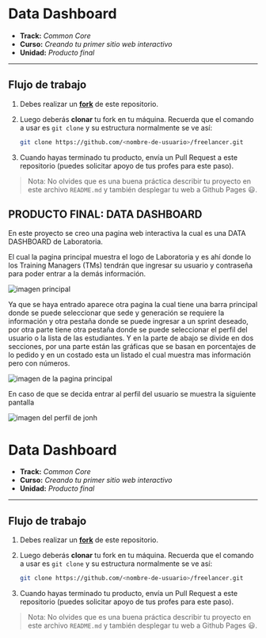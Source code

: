 # Data Dashboard

* **Track:** _Common Core_
* **Curso:** _Creando tu primer sitio web interactivo_
* **Unidad:** _Producto final_

***

## Flujo de trabajo

1. Debes realizar un [**fork**](https://gist.github.com/ivandevp/1de47ae69a5e139a6622d78c882e1f74)
   de este repositorio.

2. Luego deberás **clonar** tu fork en tu máquina. Recuerda que el comando a usar
   es `git clone` y su estructura normalmente se ve así:

   ```bash
   git clone https://github.com/<nombre-de-usuario>/freelancer.git
   ```

3. Cuando hayas terminado tu producto, envía un Pull Request a este repositorio
   (puedes solicitar apoyo de tus profes para este paso).

> Nota: No olvides que es una buena práctica describir tu proyecto en este
> archivo `README.md` y también desplegar tu web a Github Pages :smiley:.


## PRODUCTO FINAL: DATA DASHBOARD

En este proyecto se creo una pagina web interactiva la cual es una DATA DASHBOARD de Laboratoria.

El cual la pagina principal muestra el logo de Laboratoria y es ahí donde lo
los Training Managers (TMs) tendrán que ingresar su usuario y contraseña para poder entrar a la demás información.

![imagen principal](assets/images/inicio.png)

Ya que se haya entrado aparece otra pagina la cual tiene una barra principal  donde se puede seleccionar que sede y generación se requiere la información y otra pestaña donde se puede ingresar a un sprint deseado, por otra parte tiene otra pestaña donde se puede seleccionar el  perfil del usuario  o la lista de las estudiantes.
Y en la parte de abajo se divide en dos secciones, por una parte están las gráficas que se basan en porcentajes de lo pedido y en un costado esta un listado el cual muestra mas información pero con números.

![imagen de la pagina principal](assets/images/principal.png)

 En caso de que se decida entrar al perfil del usuario se muestra la siguiente pantalla

![imagen del perfil de jonh](assets/images/perfil.png)
# Data Dashboard

* **Track:** _Common Core_
* **Curso:** _Creando tu primer sitio web interactivo_
* **Unidad:** _Producto final_

***

## Flujo de trabajo

1. Debes realizar un [**fork**](https://gist.github.com/ivandevp/1de47ae69a5e139a6622d78c882e1f74)
   de este repositorio.

2. Luego deberás **clonar** tu fork en tu máquina. Recuerda que el comando a usar
   es `git clone` y su estructura normalmente se ve así:

   ```bash
   git clone https://github.com/<nombre-de-usuario>/freelancer.git
   ```

3. Cuando hayas terminado tu producto, envía un Pull Request a este repositorio
   (puedes solicitar apoyo de tus profes para este paso).

> Nota: No olvides que es una buena práctica describir tu proyecto en este
> archivo `README.md` y también desplegar tu web a Github Pages :smiley:.

